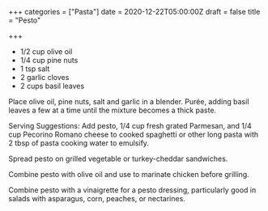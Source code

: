 +++
categories = ["Pasta"]
date = 2020-12-22T05:00:00Z
draft = false
title = "Pesto"

+++
* 1/2 cup olive oil
* 1/4 cup pine nuts
* 1 tsp salt
* 2 garlic cloves
* 2 cups basil leaves

Place olive oil, pine nuts, salt and garlic in a blender. Purée, adding basil leaves a few at a time until the mixture becomes a thick paste. 

Serving Suggestions: Add pesto, 1/4 cup fresh grated Parmesan, and 1/4 cup Pecorino Romano cheese to cooked spaghetti or other long pasta with 2 tbsp of pasta cooking water to emulsify. 

Spread pesto on grilled vegetable or turkey-cheddar sandwiches. 

Combine pesto with olive oil and use to marinate chicken before grilling. 

Combine pesto with a vinaigrette for a pesto dressing, particularly good in salads with asparagus, corn, peaches, or nectarines.